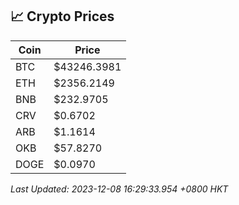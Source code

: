 ## 📈 Crypto Prices

| Coin | Price |
| ---- | ----- |
| BTC | $43246.3981 |
| ETH | $2356.2149 |
| BNB | $232.9705 |
| CRV | $0.6702 |
| ARB | $1.1614 |
| OKB | $57.8270 |
| DOGE | $0.0970 |

_Last Updated: 2023-12-08 16:29:33.954 +0800 HKT_